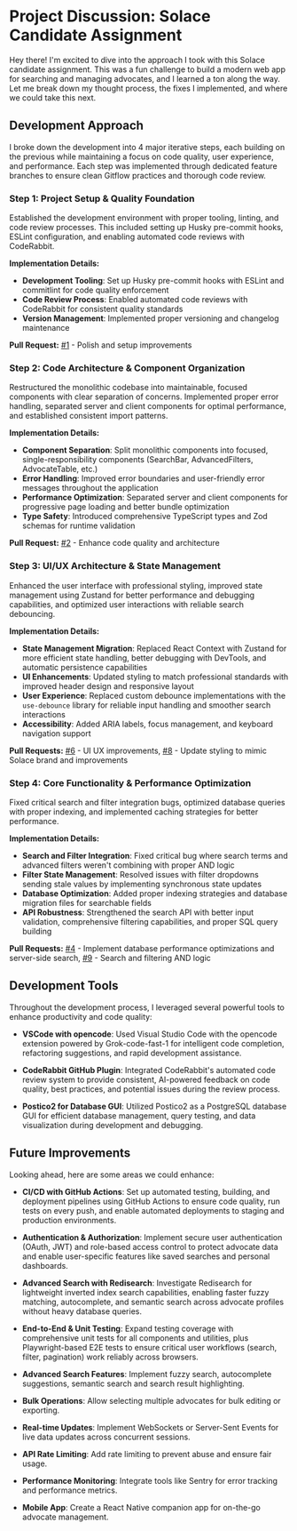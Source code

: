 # Project Discussion: Solace Candidate Assignment

Hey there! I'm excited to dive into the approach I took with this Solace candidate assignment. This was a fun challenge to build a modern web app for searching and managing advocates, and I learned a ton along the way. Let me break down my thought process, the fixes I implemented, and where we could take this next.

## Development Approach

I broke down the development into 4 major iterative steps, each building on the previous while maintaining a focus on code quality, user experience, and performance. Each step was implemented through dedicated feature branches to ensure clean Gitflow practices and thorough code review.

### Step 1: Project Setup & Quality Foundation
Established the development environment with proper tooling, linting, and code review processes. This included setting up Husky pre-commit hooks, ESLint configuration, and enabling automated code reviews with CodeRabbit.

**Implementation Details:**
- **Development Tooling**: Set up Husky pre-commit hooks with ESLint and commitlint for code quality enforcement
- **Code Review Process**: Enabled automated code reviews with CodeRabbit for consistent quality standards
- **Version Management**: Implemented proper versioning and changelog maintenance

**Pull Request:** [#1](https://github.com/trose/solace-candidate-assignment/pull/1) - Polish and setup improvements

### Step 2: Code Architecture & Component Organization
Restructured the monolithic codebase into maintainable, focused components with clear separation of concerns. Implemented proper error handling, separated server and client components for optimal performance, and established consistent import patterns.

**Implementation Details:**
- **Component Separation**: Split monolithic components into focused, single-responsibility components (SearchBar, AdvancedFilters, AdvocateTable, etc.)
- **Error Handling**: Improved error boundaries and user-friendly error messages throughout the application
- **Performance Optimization**: Separated server and client components for progressive page loading and better bundle optimization
- **Type Safety**: Introduced comprehensive TypeScript types and Zod schemas for runtime validation

**Pull Request:** [#2](https://github.com/trose/solace-candidate-assignment/pull/2) - Enhance code quality and architecture

### Step 3: UI/UX Architecture & State Management
Enhanced the user interface with professional styling, improved state management using Zustand for better performance and debugging capabilities, and optimized user interactions with reliable search debouncing.

**Implementation Details:**
- **State Management Migration**: Replaced React Context with Zustand for more efficient state handling, better debugging with DevTools, and automatic persistence capabilities
- **UI Enhancements**: Updated styling to match professional standards with improved header design and responsive layout
- **User Experience**: Replaced custom debounce implementations with the `use-debounce` library for reliable input handling and smoother search interactions
- **Accessibility**: Added ARIA labels, focus management, and keyboard navigation support

**Pull Requests:** [#6](https://github.com/trose/solace-candidate-assignment/pull/6) - UI UX improvements, [#8](https://github.com/trose/solace-candidate-assignment/pull/8) - Update styling to mimic Solace brand and improvements

### Step 4: Core Functionality & Performance Optimization
Fixed critical search and filter integration bugs, optimized database queries with proper indexing, and implemented caching strategies for better performance.

**Implementation Details:**
- **Search and Filter Integration**: Fixed critical bug where search terms and advanced filters weren't combining with proper AND logic
- **Filter State Management**: Resolved issues with filter dropdowns sending stale values by implementing synchronous state updates
- **Database Optimization**: Added proper indexing strategies and database migration files for searchable fields
- **API Robustness**: Strengthened the search API with better input validation, comprehensive filtering capabilities, and proper SQL query building

**Pull Requests:** [#4](https://github.com/trose/solace-candidate-assignment/pull/4) - Implement database performance optimizations and server-side search, [#9](https://github.com/trose/solace-candidate-assignment/pull/9) - Search and filtering AND logic

## Development Tools

Throughout the development process, I leveraged several powerful tools to enhance productivity and code quality:

- **VSCode with opencode**: Used Visual Studio Code with the opencode extension powered by Grok-code-fast-1 for intelligent code completion, refactoring suggestions, and rapid development assistance.

- **CodeRabbit GitHub Plugin**: Integrated CodeRabbit's automated code review system to provide consistent, AI-powered feedback on code quality, best practices, and potential issues during the review process.

- **Postico2 for Database GUI**: Utilized Postico2 as a PostgreSQL database GUI for efficient database management, query testing, and data visualization during development and debugging.

## Future Improvements

Looking ahead, here are some areas we could enhance:

- **CI/CD with GitHub Actions**: Set up automated testing, building, and deployment pipelines using GitHub Actions to ensure code quality, run tests on every push, and enable automated deployments to staging and production environments.

- **Authentication & Authorization**: Implement secure user authentication (OAuth, JWT) and role-based access control to protect advocate data and enable user-specific features like saved searches and personal dashboards.

- **Advanced Search with Redisearch**: Investigate Redisearch for lightweight inverted index search capabilities, enabling faster fuzzy matching, autocomplete, and semantic search across advocate profiles without heavy database queries.

- **End-to-End & Unit Testing**: Expand testing coverage with comprehensive unit tests for all components and utilities, plus Playwright-based E2E tests to ensure critical user workflows (search, filter, pagination) work reliably across browsers.

- **Advanced Search Features**: Implement fuzzy search, autocomplete suggestions, semantic search and search result highlighting.

- **Bulk Operations**: Allow selecting multiple advocates for bulk editing or exporting.

- **Real-time Updates**: Implement WebSockets or Server-Sent Events for live data updates across concurrent sessions.

- **API Rate Limiting**: Add rate limiting to prevent abuse and ensure fair usage.

- **Performance Monitoring**: Integrate tools like Sentry for error tracking and performance metrics.

- **Mobile App**: Create a React Native companion app for on-the-go advocate management.
